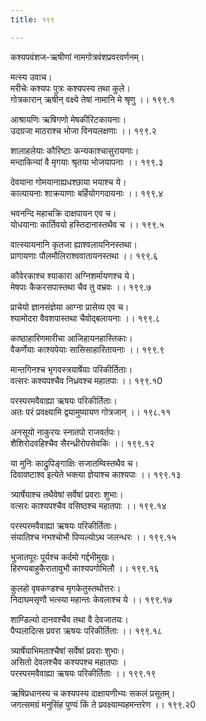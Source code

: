 ```yaml
---
title: १९९

---
```

कश्यपवंशज-ऋषीणां नामगोत्रवंशप्रवरवर्णनम्।  
  
मत्स्य उवाच।  
मरीचेः कश्यपः पुत्रः कश्यपस्य तथा कुले।  
गोत्रकारान् ऋषीन् वक्ष्ये तेषां नामानि मे श्रृणु ।। १९९.१  
  
आश्रायणिः ऋषिगणो मेषकीरिटकायनाः।  
उदग्रजा माठराश्च भोजा विनयलक्षणाः ।। १९९.२  
  
शालाहलेयाः कौरिष्टाः कन्यकाश्चासुरायणाः।  
मन्दाकिन्यां वै मृगयाः श्रृतया भोजयापनाः ।। १९९.३  
  
देवयाना गोमयानाह्यधश्छाया भयाश्च ये।  
कात्यायनाः शाक्रयाणाः बर्हियोगगदायनाः ।। १९९.४  
  
भवनन्दि महाचक्रि दाक्षपायन एव च।  
योधयानाः कार्तिवयो हस्तिदानास्तथैव च ।। १९९.५  
  
वात्स्यायनानि कृतजा ह्याश्वलायनिनस्तथा।  
प्रागायणाः पौलमौलिराश्ववातायनस्तथा ।। १९९.६  
  
कौवेरकाश्च श्याकारा अग्निशर्मायणश्च ये।  
मेषपाः कैकरसपास्तथा चैव तु वभ्रवः ।। १९९.७  
  
प्राचेयो ज्ञानसंज्ञेया आग्ना प्रासेव्य एव च।  
श्यामोदरा वैवशपास्तथा चैवोद्बलायनाः ।। १९९.८  
  
काष्ठाहारिणमारीचा आजिहायनहास्तिकाः।  
वैकर्णेयाः काश्यपेयाः सासिसाहारितायनाः ।। १९९.९  
  
मान्तगिनश्च भृगवस्त्रयार्षेयाः परिकीर्तिताः।  
वत्सरः कश्यपश्चैव निध्रवश्च महातपाः ।। १९९.१0  
  
परस्परमवैवाह्या ऋषयः परिकीर्तिताः।  
अतः परं प्रवक्ष्यामि द्व्यामुष्यायण गोत्रजान् ।। १९८.११  
  
अनसूयो नाकुरयः स्नातपो राजवर्तपः।  
शैशिरोदवहिश्चैव सैरन्ध्रीरोपसेवकिः ।। १९९.१२  
  
या मुनिः काद्रुपिङ्गाक्षिः सजातम्विस्तथैव च।  
दिवावष्टाश्व इत्येते भक्त्या ज्ञेयाश्च काश्यपाः ।। १९९.१३  
  
त्र्यार्षेयाश्च तथैवेषां सर्वेषां प्रवराः शुभाः।  
वत्सरः काश्यपश्चैव वसिष्ठश्च महातपाः ।। १९९.१४  
  
परस्परमवैवाह्या ऋषयः परिकीर्तिताः।  
संयातिश्च नभश्चोभौ पिप्पल्योऽथ जलन्धरः ।। १९९.१५  
  
भुजातपूरः पूर्यश्च कर्दमो गर्द्दभीमुखः।  
हिरण्यबाहुकैरातावुभौ काश्यपगोभिलौ ।। १९९.१६  
  
कुलहो वृषकण्डश्च मृगकेतुस्तथोत्तरः।  
निदाघमसृणौ भत्स्या महान्तः केवलाश्च ये ।। १९९.१७  
  
शाण्डिल्यो दानवश्चैव तथा वै देवजातयः।  
पैप्पलादित्स प्रवरा ऋषयः परिकीर्तिताः ।। १९९.१८  
  
त्र्यार्षेयाभिमताश्चैषां सर्वेषां प्रवराः शुभाः।  
असितो देवलश्चैव कश्यपश्च महातपाः ।  
परस्परमवैवाह्या ऋषयः परिकीर्तिताः ।। १९९.१९  
  
ऋषिप्रधानस्य च कश्यपस्य दाक्षायणीभ्यः सकलं प्रसूतम्।  
जगत्समग्रं मनुसिंह पुण्यं किं ते प्रवक्ष्याम्यहमन्तरेण ।। १९९.२0
